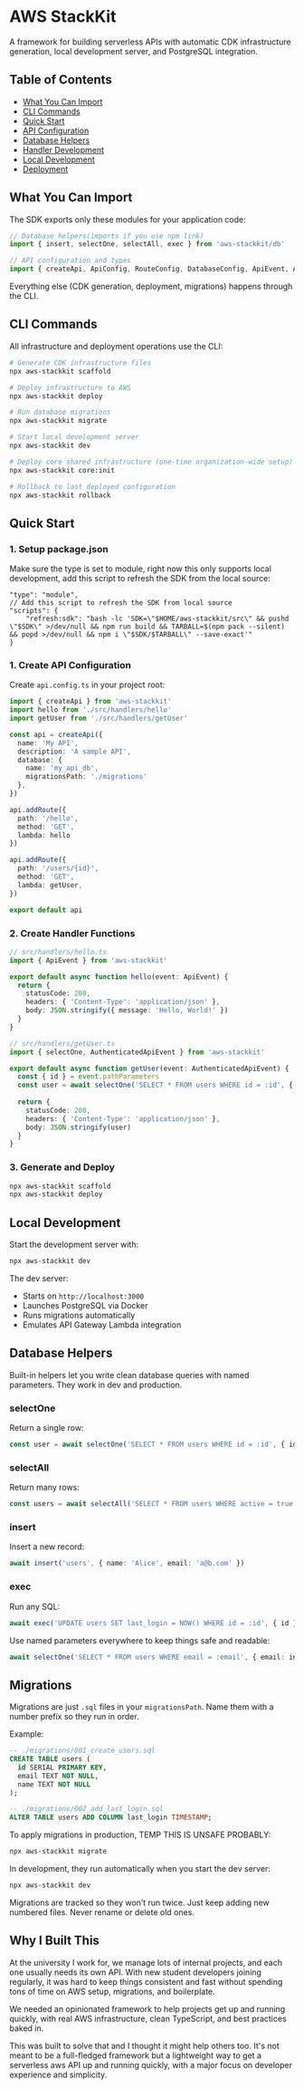 # AWS StackKit

A framework for building serverless APIs with automatic CDK infrastructure generation, local development server, and PostgreSQL integration.

## Table of Contents

* [What You Can Import](#what-you-can-import)
* [CLI Commands](#cli-commands)
* [Quick Start](#quick-start)
* [API Configuration](#api-configuration)
* [Database Helpers](#database-helpers)
* [Handler Development](#handler-development)
* [Local Development](#local-development)
* [Deployment](#deployment)

## What You Can Import

The SDK exports only these modules for your application code:

```ts
// Database helpers(imports if you use npm link)
import { insert, selectOne, selectAll, exec } from 'aws-stackkit/db'

// API configuration and types
import { createApi, ApiConfig, RouteConfig, DatabaseConfig, ApiEvent, AuthenticatedApiEvent } from 'aws-stackkit'
```

Everything else (CDK generation, deployment, migrations) happens through the CLI.

## CLI Commands

All infrastructure and deployment operations use the CLI:

```bash
# Generate CDK infrastructure files
npx aws-stackkit scaffold

# Deploy infrastructure to AWS
npx aws-stackkit deploy

# Run database migrations
npx aws-stackkit migrate

# Start local development server
npx aws-stackkit dev

# Deploy core shared infrastructure (one-time organization-wide setup)
npx aws-stackkit core:init

# Rollback to last deployed configuration
npx aws-stackkit rollback
```

## Quick Start

### 1. Setup package.json

Make sure the type is set to module, right now this only supports local development, add this script to refresh the SDK from the local source:
```
"type": "module",
// Add this script to refresh the SDK from local source
"scripts": {
    "refresh:sdk": "bash -lc 'SDK=\"$HOME/aws-stackkit/src\" && pushd \"$SDK\" >/dev/null && npm run build && TARBALL=$(npm pack --silent) && popd >/dev/null && npm i \"$SDK/$TARBALL\" --save-exact'"
}
```

### 1. Create API Configuration

Create `api.config.ts` in your project root:

```ts
import { createApi } from 'aws-stackkit'
import hello from './src/handlers/hello'
import getUser from './src/handlers/getUser'

const api = createApi({
  name: 'My API',
  description: 'A sample API',
  database: {
    name: 'my_api_db',
    migrationsPath: './migrations'
  },
})

api.addRoute({
  path: '/hello',
  method: 'GET', 
  lambda: hello
})

api.addRoute({
  path: '/users/{id}',
  method: 'GET',
  lambda: getUser,
})

export default api
```

### 2. Create Handler Functions

```ts
// src/handlers/hello.ts
import { ApiEvent } from 'aws-stackkit'

export default async function hello(event: ApiEvent) {
  return {
    statusCode: 200,
    headers: { 'Content-Type': 'application/json' },
    body: JSON.stringify({ message: 'Hello, World!' })
  }
}
```

```ts
// src/handlers/getUser.ts
import { selectOne, AuthenticatedApiEvent } from 'aws-stackkit'

export default async function getUser(event: AuthenticatedApiEvent) {
  const { id } = event.pathParameters
  const user = await selectOne('SELECT * FROM users WHERE id = :id', { id })
  
  return {
    statusCode: 200,
    headers: { 'Content-Type': 'application/json' },
    body: JSON.stringify(user)
  }
}
```

### 3. Generate and Deploy

```bash
npx aws-stackkit scaffold
npx aws-stackkit deploy
```

## Local Development

Start the development server with:

```bash
npx aws-stackkit dev
```

The dev server:

* Starts on `http://localhost:3000`
* Launches PostgreSQL via Docker
* Runs migrations automatically
* Emulates API Gateway Lambda integration

## Database Helpers

Built-in helpers let you write clean database queries with named parameters. They work in dev and production.

### selectOne

Return a single row:

```ts
const user = await selectOne('SELECT * FROM users WHERE id = :id', { id })
```

### selectAll

Return many rows:

```ts
const users = await selectAll('SELECT * FROM users WHERE active = true')
```

### insert

Insert a new record:

```ts
await insert('users', { name: 'Alice', email: 'a@b.com' })
```

### exec

Run any SQL:

```ts
await exec('UPDATE users SET last_login = NOW() WHERE id = :id', { id })
```

Use named parameters everywhere to keep things safe and readable:

```ts
await selectOne('SELECT * FROM users WHERE email = :email', { email: input })
```
## Migrations

Migrations are just `.sql` files in your `migrationsPath`. Name them with a number prefix so they run in order.

Example:

```sql
-- ./migrations/001_create_users.sql
CREATE TABLE users (
  id SERIAL PRIMARY KEY,
  email TEXT NOT NULL,
  name TEXT NOT NULL
);
```

```sql
-- ./migrations/002_add_last_login.sql
ALTER TABLE users ADD COLUMN last_login TIMESTAMP;
```

To apply migrations in production, TEMP THIS IS UNSAFE PROBABLY:
```bash
npx aws-stackkit migrate
```

In development, they run automatically when you start the dev server:
```bash
npx aws-stackkit dev
```

Migrations are tracked so they won’t run twice. Just keep adding new numbered files. Never rename or delete old ones.

## Why I Built This

At the university I work for, we manage lots of internal projects, and each one usually needs its own API. With new student developers joining regularly, it was hard to keep things consistent and fast without spending tons of time on AWS setup, migrations, and boilerplate.

We needed an opinionated framework to help projects get up and running quickly, with real AWS infrastructure, clean TypeScript, and best practices baked in.

This was built to solve that and I thought it might help others too. It's not meant to be a full-fledged framework but a lightweight way to get a serverless aws API up and running quickly, with a major focus on developer experience and simplicity.

